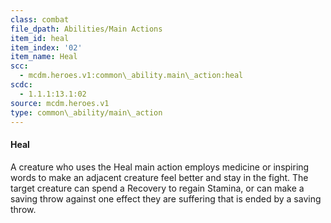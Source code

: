 ```yaml
---
class: combat
file_dpath: Abilities/Main Actions
item_id: heal
item_index: '02'
item_name: Heal
scc:
  - mcdm.heroes.v1:common\_ability.main\_action:heal
scdc:
  - 1.1.1:13.1:02
source: mcdm.heroes.v1
type: common\_ability/main\_action
---
```


#### Heal

A creature who uses the Heal main action employs medicine or inspiring words to make an adjacent creature feel better and stay in the fight. The target creature can spend a Recovery to regain Stamina, or can make a saving throw against one effect they are suffering that is ended by a saving throw.
